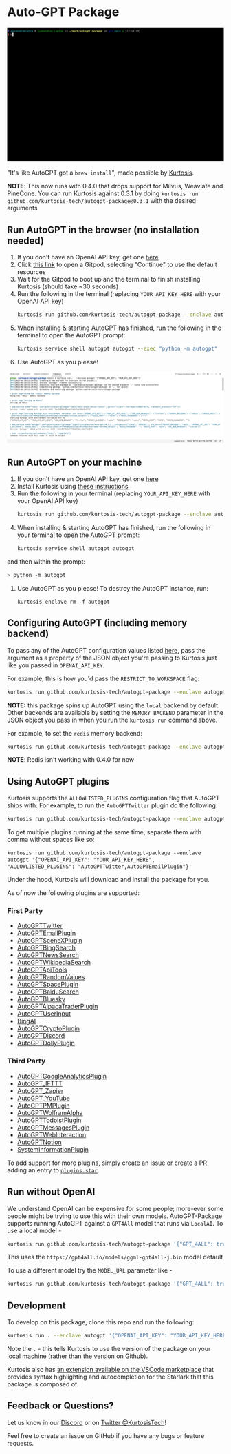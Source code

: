 # Auto-GPT Package

![Run of the Auto-GPT Package](/run.gif)

"It's like AutoGPT got a `brew install`", made possible by [Kurtosis](https://www.kurtosis.com/).

**NOTE**: This now runs with 0.4.0 that drops support for Milvus, Weaviate and PineCone. You can run Kurtosis against 0.3.1 by doing `kurtosis run github.com/kurtosis-tech/autogpt-package@0.3.1` with the desired arguments

## Run AutoGPT in the browser (no installation needed)

1. If you don't have an OpenAI API key, get one [here](https://platform.openai.com/account/api-keys)
1. Click [this link](https://gitpod.io/?editor=code#https://github.com/kurtosis-tech/autogpt-package) to open a Gitpod, selecting "Continue" to use the default resources
1. Wait for the Gitpod to boot up and the terminal to finish installing Kurtosis (should take ~30 seconds)
1. Run the following in the terminal (replacing `YOUR_API_KEY_HERE` with your OpenAI API key)
   ```bash
   kurtosis run github.com/kurtosis-tech/autogpt-package --enclave autogpt '{"OPENAI_API_KEY": "YOUR_API_KEY_HERE"}'
   ```
1. When installing & starting AutoGPT has finished, run the following in the terminal to open the AutoGPT prompt:
   ```bash
   kurtosis service shell autogpt autogpt --exec "python -m autogpt"
   ```
1. Use AutoGPT as you please!

![Run of the Auto-GPT Package](/gitpod.png)

## Run AutoGPT on your machine

1. If you don't have an OpenAI API key, get one [here](https://platform.openai.com/account/api-keys)
1. Install Kurtosis using [these instructions](https://docs.kurtosis.com/install)
1. Run the following in your terminal (replacing `YOUR_API_KEY_HERE` with your OpenAI API key)
   ```bash
   kurtosis run github.com/kurtosis-tech/autogpt-package --enclave autogpt '{"OPENAI_API_KEY": "YOUR_API_KEY_HERE"}'
   ```
1. When installing & starting AutoGPT has finished, run the following in your terminal to open the AutoGPT prompt:
   ```bash
   kurtosis service shell autogpt autogpt
   ```
and then within the prompt:
   ```bash
   > python -m autogpt
   ```
1. Use AutoGPT as you please! To destroy the AutoGPT instance, run:
   ```
   kurtosis enclave rm -f autogpt
   ```

## Configuring AutoGPT (including memory backend)

To pass any of the AutoGPT configuration values listed [here](https://github.com/Significant-Gravitas/Auto-GPT/blob/master/.env.template), pass the argument as a property of the JSON object you're passing to Kurtosis just like you passed in `OPENAI_API_KEY`.

For example, this is how you'd pass the `RESTRICT_TO_WORKSPACE` flag:

```bash
kurtosis run github.com/kurtosis-tech/autogpt-package --enclave autogpt '{"OPENAI_API_KEY": "YOUR_API_KEY_HERE", "RESTRICT_TO_WORKSPACE": "False"}'
```

**NOTE:** this package spins up AutoGPT using the `local` backend by default. Other backends are available by setting the `MEMORY_BACKEND` parameter in the JSON object you pass in when you run the `kurtosis run` command above. 

For example, to set the `redis` memory backend:

```bash
kurtosis run github.com/kurtosis-tech/autogpt-package --enclave autogpt '{"OPENAI_API_KEY": "YOUR_API_KEY_HERE", "MEMORY_BACKEND": "redis"}'
```

**NOTE**: Redis isn't working with 0.4.0 for now

## Using AutoGPT plugins

Kurtosis supports the `ALLOWLISTED_PLUGINS` configuration flag that AutoGPT ships with. For example, to run the `AutoGPTTwitter` plugin do the following:

```bash
kurtosis run github.com/kurtosis-tech/autogpt-package --enclave autogpt '{"OPENAI_API_KEY": "YOUR_API_KEY_HERE", "ALLOWLISTED_PLUGINS": "AutoGPTTwitter"}'
```

To get multiple plugins running at the same time; separate them with comma without spaces like so:

```
kurtosis run github.com/kurtosis-tech/autogpt-package --enclave autogpt '{"OPENAI_API_KEY": "YOUR_API_KEY_HERE", "ALLOWLISTED_PLUGINS": "AutoGPTTwitter,AutoGPTEmailPlugin"}'
```

Under the hood, Kurtosis will download and install the package for you. 

As of now the following plugins are supported:

### First Party
- [AutoGPTTwitter](https://github.com/Significant-Gravitas/Auto-GPT-Plugins)
- [AutoGPTEmailPlugin](https://github.com/Significant-Gravitas/Auto-GPT-Plugins)
- [AutoGPTSceneXPlugin](https://github.com/Significant-Gravitas/Auto-GPT-Plugins)
- [AutoGPTBingSearch](https://github.com/Significant-Gravitas/Auto-GPT-Plugins)
- [AutoGPTNewsSearch](https://github.com/Significant-Gravitas/Auto-GPT-Plugins)
- [AutoGPTWikipediaSearch](https://github.com/Significant-Gravitas/Auto-GPT-Plugins)
- [AutoGPTApiTools](https://github.com/Significant-Gravitas/Auto-GPT-Plugins)
- [AutoGPTRandomValues](https://github.com/Significant-Gravitas/Auto-GPT-Plugins)
- [AutoGPTSpacePlugin](https://github.com/Significant-Gravitas/Auto-GPT-Plugins)
- [AutoGPTBaiduSearch](https://github.com/Significant-Gravitas/Auto-GPT-Plugins)
- [AutoGPTBluesky](https://github.com/Significant-Gravitas/Auto-GPT-Plugins)
- [AutoGPTAlpacaTraderPlugin](https://github.com/danikhan632/Auto-GPT-AlpacaTrader-Plugin)
- [AutoGPTUserInput](https://github.com/HFrovinJensen/Auto-GPT-User-Input-Plugin)
- [BingAI](https://github.com/gravelBridge/AutoGPT-BingAI)
- [AutoGPTCryptoPlugin](https://github.com/isaiahbjork/Auto-GPT-Crypto-Plugin)
- [AutoGPTDiscord](https://github.com/gravelBridge/AutoGPT-Discord)
- [AutoGPTDollyPlugin](https://github.com/pr-0f3t/Auto-GPT-Dolly-Plugin)

### Third Party
- [AutoGPTGoogleAnalyticsPlugin](https://github.com/isaiahbjork/Auto-GPT-Google-Analytics-Plugin)
- [AutoGPT_IFTTT](https://github.com/AntonioCiolino/AutoGPT-IFTTT)
- [AutoGPT_Zapier](https://github.com/AntonioCiolino/AutoGPT-Zapier)
- [AutoGPT_YouTube](https://github.com/jpetzke/AutoGPT-YouTube)
- [AutoGPTPMPlugin](https://github.com/minfenglu/AutoGPT-PM-Plugin)
- [AutoGPTWolframAlpha](https://github.com/gravelBridge/AutoGPT-WolframAlpha)
- [AutoGPTTodoistPlugin](https://github.com/danikhan632/Auto-GPT-Todoist-Plugin)
- [AutoGPTMessagesPlugin](https://github.com/danikhan632/Auto-GPT-Messages-Plugin)
- [AutoGPTWebInteraction](https://github.com/gravelBridge/AutoGPT-Web-Interaction)
- [AutoGPTNotion](https://github.com/doutv/Auto-GPT-Notion)
- [SystemInformationPlugin](https://github.com/hdkiller/Auto-GPT-SystemInfo)

To add support for more plugins, simply create an issue or create a PR adding an entry to [`plugins.star`](https://github.com/kurtosis-tech/autogpt-package/blob/main/plugins.star).

## Run without OpenAI

We understand OpenAI can be expensive for some people; more-ever some people might be trying to use this with their own models. AutoGPT-Package supports running AutoGPT against a `GPT4All` model that runs via `LocalAI`. To use a local model -

```bash
kurtosis run github.com/kurtosis-tech/autogpt-package '{"GPT_4ALL": true}'
```

This uses the `https://gpt4all.io/models/ggml-gpt4all-j.bin` model default

To use a different model try the `MODEL_URL` parameter like -


```bash
kurtosis run github.com/kurtosis-tech/autogpt-package '{"GPT_4ALL": true, "MODEL_URL": "https://gpt4all.io/models/ggml-gpt4all-l13b-snoozy.bin"}'
```

## Development

To develop on this package, clone this repo and run the following:

```bash
kurtosis run . --enclave autogpt '{"OPENAI_API_KEY": "YOUR_API_KEY_HERE"}'
```

Note the `.` - this tells Kurtosis to use the version of the package on your local machine (rather than the version on Github).

Kurtosis also has [an extension available on the VSCode marketplace](https://marketplace.visualstudio.com/items?itemName=Kurtosis.kurtosis-extension) that provides syntax highlighting and autocompletion for the Starlark that this package is composed of.

## Feedback or Questions?

Let us know in our [Discord](https://discord.gg/eBWFjGtm) or on [Twitter @KurtosisTech](https://twitter.com/KurtosisTech)!

Feel free to create an issue on GitHub if you have any bugs or feature requests.
